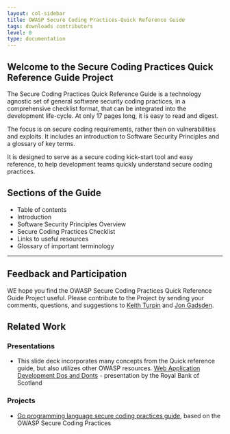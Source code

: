 ```yaml
---
layout: col-sidebar
title: OWASP Secure Coding Practices-Quick Reference Guide
tags: downloads contributors
level: 0
type: documentation
---
```


## Welcome to the Secure Coding Practices Quick Reference Guide Project

The Secure Coding Practices Quick Reference Guide is a technology agnostic set
of general software security coding practices, in a comprehensive checklist
format, that can be integrated into the development life-cycle. At only 17 pages
long, it is easy to read and digest.

The focus is on secure coding requirements, rather then on vulnerabilities and
exploits. It includes an introduction to Software Security Principles and a
glossary of key terms.

It is designed to serve as a secure coding kick-start tool and easy reference,
to help development teams quickly understand secure coding practices.

## Sections of the Guide

* Table of contents
* Introduction
* Software Security Principles Overview
* Secure Coding Practices Checklist
* Links to useful resources
* Glossary of important terminology

-----

## Feedback and Participation

WE hope you find the OWASP Secure Coding Practices Quick Reference Guide Project
useful. Please contribute to the Project by sending your comments, questions,
and suggestions to [Keith Turpin][keith] and [Jon Gadsden][jon].

## Related Work

### Presentations

* This slide deck incorporates many concepts from the Quick reference guide, but
  also utilizes other OWASP resources. [Web Application Development Dos and
  Donts][dosdonts] - presentation by the Royal Bank of Scotland

### Projects

* [Go programming language secure coding practices guide][owaspgoscp], based on the OWASP
  Secure Coding Practices

[keith]: mailto:Keith.Turpin@owasp.org
[jon]: mailto:jon.gadsden@owasp.org
[dosdonts]: https://www.owasp.org/images/b/ba/Web_Application_Development_Dos_and_Donts.ppt
[owaspgoscp]: https://www2.owasp.org/www-project-go-secure-coding-practices-guide/
